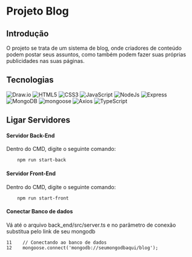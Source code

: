 # Projeto Blog

## Introdução

O projeto se trata de um sistema de blog, onde criadores de conteúdo podem postar seus assuntos, como também podem fazer suas próprias publicidades nas suas páginas.

## Tecnologias
![Draw.io](https://img.shields.io/badge/draw.io-16141f?style=for-the-badge&logo=diagrams.net) 
![HTML5](https://img.shields.io/badge/HTML5-16141f?style=for-the-badge&logo=html5) 
![CSS3](https://img.shields.io/badge/CSS3-16141f?style=for-the-badge&logo=css3) 
![JavaScript](https://img.shields.io/badge/JavaScript-16141f?style=for-the-badge&logo=javascript) 
![NodeJs](https://img.shields.io/badge/NodeJs-16141f?style=for-the-badge&logo=node.js)
![Express](https://img.shields.io/badge/Express-16141f?style=for-the-badge&logo=express)  
![MongoDB](https://img.shields.io/badge/MongoDB-16141f?style=for-the-badge&logo=mongodb) 
![mongoose](https://img.shields.io/badge/mongoose-16141f?style=for-the-badge&logo=mongoose) 
![Axios](https://img.shields.io/badge/Axios-16141f?style=for-the-badge&logo=axios) 
![TypeScript](https://img.shields.io/badge/typescript-16141f?style=for-the-badge&logo=typescript) 

## Ligar Servidores

#### Servidor Back-End
Dentro do CMD, digite o seguinte comando:
```
    npm run start-back
```

#### Servidor Front-End
Dentro do CMD, digite o seguinte comando:
```
    npm run start-front
```

#### Conectar Banco de dados

Vá até o arquivo back_end/src/server.ts e no parâmetro de conexão substitua pelo link de seu mongodb

```
11    // Conectando ao banco de dados
12    mongoose.connect('mongodb://seumongodbaqui/blog');
```
